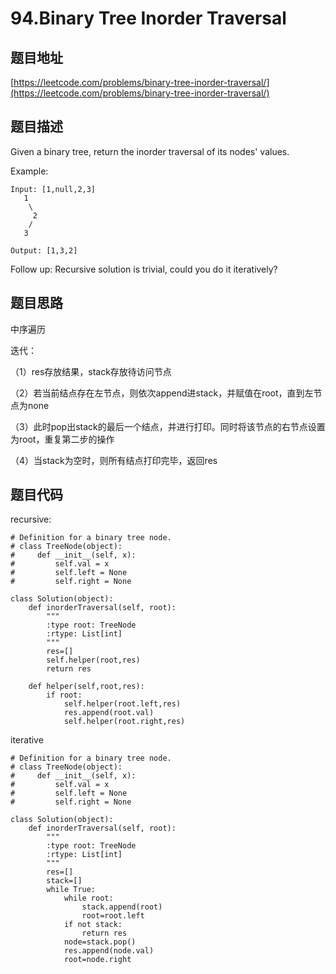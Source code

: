 94.Binary Tree Inorder Traversal
================================



题目地址
-------
[https://leetcode.com/problems/binary-tree-inorder-traversal/](https://leetcode.com/problems/binary-tree-inorder-traversal/)

题目描述
-------
Given a binary tree, return the inorder traversal of its nodes' values.

Example:
```
Input: [1,null,2,3]
   1
    \
     2
    /
   3

Output: [1,3,2]
```
Follow up: Recursive solution is trivial, could you do it iteratively?

题目思路
------

中序遍历

迭代：

（1）res存放结果，stack存放待访问节点

（2）若当前结点存在左节点，则依次append进stack，并赋值在root，直到左节点为none

（3）此时pop出stack的最后一个结点，并进行打印。同时将该节点的右节点设置为root，重复第二步的操作

（4）当stack为空时，则所有结点打印完毕，返回res


题目代码
-------

recursive:
```
# Definition for a binary tree node.
# class TreeNode(object):
#     def __init__(self, x):
#         self.val = x
#         self.left = None
#         self.right = None

class Solution(object):
    def inorderTraversal(self, root):
        """
        :type root: TreeNode
        :rtype: List[int]
        """
        res=[]
        self.helper(root,res)
        return res
    
    def helper(self,root,res):
        if root:
            self.helper(root.left,res)
            res.append(root.val)
            self.helper(root.right,res)
```


iterative
```
# Definition for a binary tree node.
# class TreeNode(object):
#     def __init__(self, x):
#         self.val = x
#         self.left = None
#         self.right = None

class Solution(object):
    def inorderTraversal(self, root):
        """
        :type root: TreeNode
        :rtype: List[int]
        """
        res=[]
        stack=[]
        while True:
            while root:
                stack.append(root)
                root=root.left
            if not stack:
                return res
            node=stack.pop()
            res.append(node.val)
            root=node.right
```

